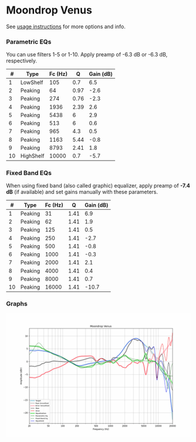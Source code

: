 # Moondrop Venus
See [usage instructions](https://github.com/jaakkopasanen/AutoEq#usage) for more options and info.

### Parametric EQs
You can use filters 1-5 or 1-10. Apply preamp of -6.3 dB or -6.3 dB, respectively.

|   # | Type      |   Fc (Hz) |    Q |   Gain (dB) |
|-----|-----------|-----------|------|-------------|
|   1 | LowShelf  |       105 | 0.7  |         6.5 |
|   2 | Peaking   |        64 | 0.97 |        -2.6 |
|   3 | Peaking   |       274 | 0.76 |        -2.3 |
|   4 | Peaking   |      1936 | 2.39 |         2.6 |
|   5 | Peaking   |      5438 | 6    |         2.9 |
|   6 | Peaking   |       513 | 6    |         0.6 |
|   7 | Peaking   |       965 | 4.3  |         0.5 |
|   8 | Peaking   |      1163 | 5.44 |        -0.8 |
|   9 | Peaking   |      8793 | 2.41 |         1.8 |
|  10 | HighShelf |     10000 | 0.7  |        -5.7 |

### Fixed Band EQs
When using fixed band (also called graphic) equalizer, apply preamp of **-7.4 dB** (if available) and set gains manually with these parameters.

|   # | Type    |   Fc (Hz) |    Q |   Gain (dB) |
|-----|---------|-----------|------|-------------|
|   1 | Peaking |        31 | 1.41 |         6.9 |
|   2 | Peaking |        62 | 1.41 |         1.9 |
|   3 | Peaking |       125 | 1.41 |         0.5 |
|   4 | Peaking |       250 | 1.41 |        -2.7 |
|   5 | Peaking |       500 | 1.41 |        -0.8 |
|   6 | Peaking |      1000 | 1.41 |        -0.3 |
|   7 | Peaking |      2000 | 1.41 |         2.1 |
|   8 | Peaking |      4000 | 1.41 |         0.4 |
|   9 | Peaking |      8000 | 1.41 |         0.7 |
|  10 | Peaking |     16000 | 1.41 |       -10.7 |

### Graphs
![](./Moondrop%20Venus.png)
